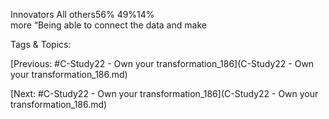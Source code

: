  
Innovators 
All others56%  49%14%  
more
“Being able to connect the data and make 

   Tags & Topics:
   

[Previous: #C-Study22 - Own your transformation_186](C-Study22 - Own your transformation_186.md)

[Next: #C-Study22 - Own your transformation_186](C-Study22 - Own your transformation_186.md)